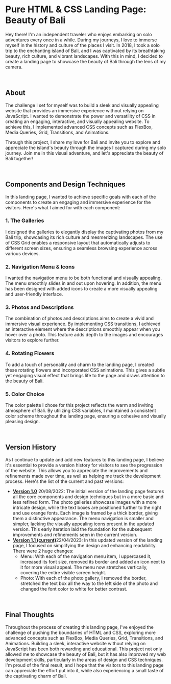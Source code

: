 # Pure HTML & CSS Landing Page: Beauty of Bali

Hey there! I'm an independent traveler who enjoys embarking on solo adventures every once in a while. During my journeys, I love to immerse myself in the history and culture of the places I visit. In 2018, I took a solo trip to the enchanting island of Bali, and I was captivated by its breathtaking beauty, rich culture, and vibrant landscapes. With this in mind, I decided to create a landing page to showcase the beauty of Bali through the lens of my camera.

<br/>

<h2>About</h2>
The challenge I set for myself was to build a sleek and visually appealing website that provides an immersive experience without relying on JavaScript. I wanted to demonstrate the power and versatility of CSS in creating an engaging, interactive, and visually appealing website. To achieve this, I implemented advanced CSS concepts such as FlexBox, Media Queries, Grid, Transitions, and Animations.

Through this project, I share my love for Bali and invite you to explore and appreciate the island's beauty through the images I captured during my solo journey. Join me in this visual adventure, and let's appreciate the beauty of Bali together!

<br/>

<h2>Components and Design Techniques</h2>

In this landing page, I wanted to achieve specific goals with each of the components to create an engaging and immersive experience for the visitors. Here's what I aimed for with each component:

<h3>1. The Galleries</h3>

I designed the galleries to elegantly display the captivating photos from my Bali trip, showcasing its rich culture and mesmerizing landscapes. The use of CSS Grid enables a responsive layout that automatically adjusts to different screen sizes, ensuring a seamless browsing experience across various devices.

<h3>2. Navigation Menu & Icons</h3>

I wanted the navigation menu to be both functional and visually appealing. The menu smoothly slides in and out upon hovering. In addition, the menu has been designed with added icons to create a more visually appealing and user-friendly interface.

<h3>3. Photos and Descriptions</h3>

The combination of photos and descriptions aims to create a vivid and immersive visual experience. By implementing CSS transitions, I achieved an interactive element where the descriptions smoothly appear when you hover over a photo. This feature adds depth to the images and encourages visitors to explore further.

<h3>4. Rotating Flowers</h3>

To add a touch of personality and charm to the landing page, I created these rotating flowers and incorporated CSS animations. This gives a subtle yet engaging visual effect that brings life to the page and draws attention to the beauty of Bali. 

<h3>5. Color Choice</h3>

The color palette I chose for this project reflects the warm and inviting atmosphere of Bali. By utilizing CSS variables, I maintained a consistent color scheme throughout the landing page, ensuring a cohesive and visually pleasing design.

<br/>
<h2>Version History</h2>

As I continue to update and add new features to this landing page, I believe it's essential to provide a version history for visitors to see the progression of the website. This allows you to appreciate the improvements and refinements made over time, as well as helping me track the development process. Here's the list of the current and past versions:
* <strong><a href="">Version 1.0</a></strong> 20/08/2022: The initial version of the landing page features all the core components and design techniques but in a more basic and less refined form. The photo galleries showcase images with a more intricate design, while the text boxes are positioned further to the right and use orange fonts. Each image is framed by a thick border, giving them a distinctive appearance. The menu navigation is smaller and simpler, lacking the visually appealing icons present in the updated version. This early iteration laid the foundation for the subsequent improvements and refinements seen in the current version.
* <strong><a href="">Version 1.1 (current)</a></strong>22/04/2023: In this updated version of the landing page, I focused on simplifying the design and enhancing readability. There were 2 huge changes: 
  * Menu: With each of the navigation menu item, I uppercased it, increased its font size, removed its border and added an icon next to it for more visual appeal. The menu now stretches vertically, covering the entire visible screen height.
  * Photo: With each of the photo gallery, I removed the border, stretched the text box all the way to the left side of the photo and changed the font color to white for better contrast.

<br/>
<h2>Final Thoughts</h2>

Throughout the process of creating this landing page, I've enjoyed the challenge of pushing the boundaries of HTML and CSS, exploring more advanced concepts such as FlexBox, Media Queries, Grid, Transitions, and Animations. Building a sleek, interactive website without relying on JavaScript has been both rewarding and educational. This project not only allowed me to showcase the beauty of Bali, but it has also improved my web development skills, particularly in the areas of design and CSS techniques. I'm proud of the final result, and I hope that the visitors to this landing page can appreciate the effort put into it, while also experiencing a small taste of the captivating charm of Bali.








